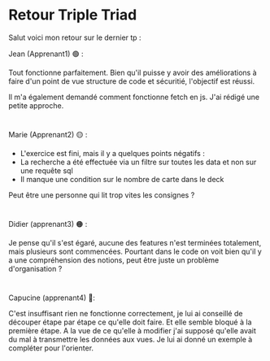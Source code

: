 # Retour Triple Triad

Salut voici mon retour sur le dernier tp : 

Jean (Apprenant1) 🟢  : 

Tout fonctionne parfaitement.
Bien qu'il puisse y avoir des améliorations à faire d'un point de vue structure de code et sécuritié, l'objectif est réussi. 

Il m'a également demandé comment fonctionne fetch en js. J'ai rédigé une petite approche.

#

Marie  (Apprenant2) 🟡 :

- L'exercice est fini, mais il y a quelques points négatifs : 
- La recherche a été effectuée via un filtre sur toutes les data et non sur une requête sql 
- Il manque une condition sur le nombre de carte dans le deck
  
Peut être une personne qui lit trop vites les consignes ?  
#

Didier (apprenant3)  🟠 : 

Je pense qu'il s'est égaré, aucune des features n'est terminées totalement, mais plusieurs sont commencées. Pourtant dans le code on voit bien qu'il y a une compréhension des notions, peut être juste un problème d'organisation ? 

#
Capucine (apprenant4) 🔴:

C'est insuffisant rien ne fonctionne correctement, je lui ai conseillé de découper étape par étape ce qu'elle doit faire. Et elle semble bloqué à la première étape. A la vue de ce qu'elle à modifier j'ai supposé qu'elle avait du mal à transmettre les données aux vues. Je lui ai donné un exemple à compléter pour l'orienter. 

